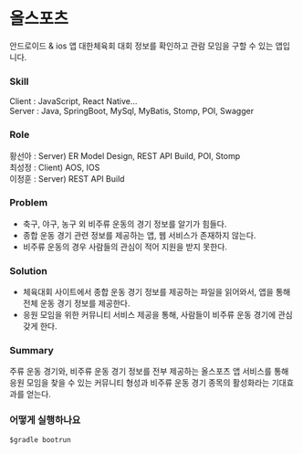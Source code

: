 # 올스포츠
안드로이드 & ios 앱
대한체육회 대회 정보를 확인하고 관람 모임을 구할 수 있는 앱입니다.  

### Skill
Client : JavaScript, React Native…  
Server : Java, SpringBoot, MySql, MyBatis, Stomp, POI, Swagger

### Role
황선아 : Server) ER Model Design, REST API Build, POI, Stomp  
최성정 : Client) AOS, IOS  
이정훈 : Server) REST API Build

### Problem
* 축구, 야구, 농구 외 비주류 운동의 경기 정보를 알기가 힘들다.
* 종합 운동 경기 관련 정보를 제공하는 앱, 웹 서비스가 존재하지 않는다.
* 비주류 운동의 경우 사람들의 관심이 적어 지원을 받지 못한다.

### Solution
* 체육대회 사이트에서 종합 운동 경기 정보를 제공하는 파일을 읽어와서, 앱을 통해 전체 운동 경기 정보를 제공한다.
* 응원 모임을 위한 커뮤니티 서비스 제공을 통해, 사람들이 비주류 운동 경기에 관심갖게 한다.

### Summary
주류 운동 경기와, 비주류 운동 경기 정보를 전부 제공하는 올스포츠 앱 서비스를 통해  
응원 모임을 찾을 수 있는 커뮤니티 형성과 비주류 운동 경기 종목의 활성화라는 기대효과를 얻는다.

### 어떻게 실행하나요 
~~~
$gradle bootrun 
~~~
